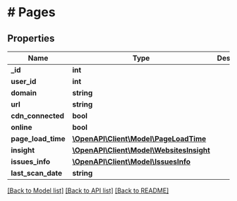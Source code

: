 # # Pages

## Properties

Name | Type | Description | Notes
------------ | ------------- | ------------- | -------------
**_id** | **int** |  | [optional]
**user_id** | **int** |  | [optional]
**domain** | **string** |  | [optional]
**url** | **string** |  | [optional]
**cdn_connected** | **bool** |  | [optional]
**online** | **bool** |  | [optional]
**page_load_time** | [**\OpenAPI\Client\Model\PageLoadTime**](PageLoadTime.md) |  | [optional]
**insight** | [**\OpenAPI\Client\Model\WebsitesInsight**](WebsitesInsight.md) |  | [optional]
**issues_info** | [**\OpenAPI\Client\Model\IssuesInfo**](IssuesInfo.md) |  | [optional]
**last_scan_date** | **string** |  | [optional]

[[Back to Model list]](../../README.md#models) [[Back to API list]](../../README.md#endpoints) [[Back to README]](../../README.md)

